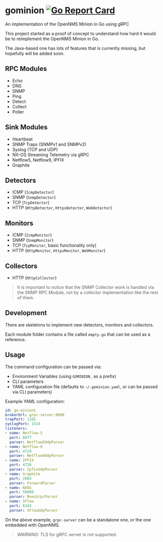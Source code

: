 # gominion [![Go Report Card](https://goreportcard.com/badge/github.com/agalue/gominion)](https://goreportcard.com/report/github.com/agalue/gominion)

An implementation of the OpenNMS Minion in Go using gRPC

This project started as a proof of concept to understand how hard it would be to reimplement the OpenNMS Minion in Go.

The Java-based one has lots of features that is currently missing, but hopefully will be added soon.

## RPC Modules

* Echo
* DNS
* SNMP
* Ping
* Detect
* Collect
* Poller

## Sink Modules

* Heartbeat
* SNMP Traps (SNMPv1 and SNMPv2)
* Syslog (TCP and UDP)
* NX-OS Streaming Telemetry via gRPC
* Netflow5, Netflow9, IPFIX
* Graphite

## Detectors

* ICMP (`IcmpDetector`)
* SNMP (`SnmpDetector`)
* TCP (`TcpDetector`)
* HTTP (`HttpDetector`, `HttpsDetector`, `WebDetector`)

## Monitors

* ICMP (`IcmpMonitor`)
* SNMP (`SnmpMonitor`)
* TCP (`TcpMonitor`, basic functionality only)
* HTTP (`HttpMonitor`, `HttpsMonitor`, `WebMonitor`)

## Collectors

* HTTP (`HttpCollector`)

> It is important to notice that the SNMP Collector work is handled via the SNMP RPC Module, not by a collector implementation like the rest of them.

## Development

There are skeletons to implement new detectors, monitors and collectors.

Each module folder contains a file called `empty.go` that can be used as a reference.

## Usage

The command configuration can be passed via:

* Environment Variables (using `GOMINION_` as a prefix)
* CLI parameters
* YAML configuration file (defaults to `~/.gominion.yaml`, or can be passed via CLI parameters)

Example YAML configuration:

```yaml
id: go-minion1
brokerUrl: grpc-server:8990
trapPort: 1162
syslogPort: 1514
listeners:
- name: Netflow-5
  port: 8877
  parser: Netflow5UdpParser
- name: Netflow-9
  port: 4729
  parser: Netflow9UdpParser
- name: IPFIX
  port: 4730
  parser: IpfixUdpParser
- name: Graphite
  port: 2003
  parser: ForwardParser
- name: NXOS
  port: 50000
  parser: NxosGrpcParser
- name: SFlow
  port: 6343
  parser: SFlowUdpParser
```

On the above example, `grpc-server` can be a standalone one, or the one embedded with OpenNMS.

> *WARNING:* TLS for gRPC server is not supported.